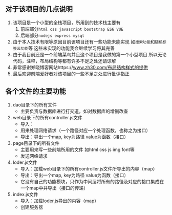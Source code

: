 ## 对于该项目的几点说明
1. 该项目是一个小型的全栈项目，所用到的技术栈主要有
    1. 前端部分```html css javascript bootstrap ES6 VUE```
    2. 后端部分```nodejs express mysql```
2. 由于本人技术有限等原因目前该项目还有一些功能未能实现 如``搜索功能``和```随机标签云功能```等 这些未实现的功能我会继续学习将其完善
3. 由于我目前还是一个前端菜鸟并且这个项目是我做的第一个小型项目 所以无论代码，注释，布局结构等都有许多不足之处还请谅解
4. 非常感谢郑晓博客网站https://www.zh30.com/布局结构样式的提供
5. 最后欢迎前端爱好者对该项目的一些不足之处进行批评指正


## 各个文件的主要功能
1. dao目录下的所有文件
    - 主要负责与数据库进行打交道，如对数据库的增删改查
2. web目录下的所有controller.js文件
    - 导入：
    - 用来处理网络请求（一个路径对应一个处理函数，也称之为接口）
    - 导出：导出一个map, key为路径 value为函数（接口）
3. page目录下的所有文件
    - 主要用来写一些前端所用的文件 如html css js img font等 
    - 发送网络请求
3. loder.js文件
    - 导入：加载web目录下的所有controller.js文件所导出的内容（map）
    - 导出：导出一个map, key为路径 value为函数（接口）
    - 它没有自己的功能模块，只作为中间层将所有的路径及对应的接口集成在一个map中并导出（接口的传递）
4. index.js文件
    - 导入：加载loder.js导出的内容（map）
    - 创建服务器